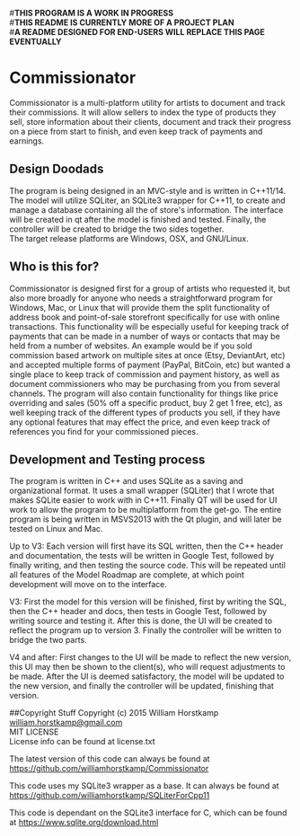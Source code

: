 #**THIS PROGRAM IS A WORK IN PROGRESS**  
#**THIS README IS CURRENTLY MORE OF A PROJECT PLAN**  
#**A README DESIGNED FOR END-USERS WILL REPLACE THIS PAGE EVENTUALLY**  
  
  
# Commissionator
Commissionator is a multi-platform utility for artists to document and track their commissions.
It will allow sellers to index the type of products they sell, store information about their clients, 
document and track their progress on a piece from start to finish, and even keep track of payments and earnings.  
  
## Design Doodads
The program is being designed in an MVC-style and is written in C++11/14. The model will utilize SQLiter, an SQLite3 wrapper for C++11, to create
and manage a database containing all the of store's information. The interface will be created in qt after the model is finished and tested.  Finally, the controller will be created to bridge the two sides together.   
The target release platforms are
Windows, OSX, and GNU/Linux.  
  
## Who is this for?  
Commissionator is designed first for a group of artists who requested it, but also more broadly for anyone who needs a straightforward program for Windows, Mac, or Linux that will provide them the split functionality of address book and point-of-sale storefront specifically for use with online transactions. This functionality will be especially useful for keeping track of payments that can be made in a number of ways or contacts that may be held from a number of websites. An example would be if you sold commission based artwork on multiple sites at once (Etsy, DeviantArt, etc) and accepted multiple forms of payment (PayPal, BitCoin, etc) but wanted a single place to keep track of commission and payment history, as well as document commissioners who may be purchasing from you from several channels. The program will also contain functionality for things like price overriding and sales (50% off a specific product, buy 2 get 1 free, etc), as well keeping track of the different types of products you sell, if they have any optional features that may effect the price, and even keep track of references you find for your commissioned pieces.  
  
## Development and Testing process  
  
The program is written in C++ and uses SQLite as a saving and organizational format. It uses a small wrapper (SQLiter) that I wrote that makes SQLite easier to work with in C++11. Finally QT will be used for UI work to allow the program to be multiplatform from the get-go. The entire program is being written in MSVS2013 with the Qt plugin, and will later be tested on Linux and Mac.  
 
Up to V3: Each version will first have its SQL written, then the C++ header and documentation, 
the tests will be written in Google Test, followed by finally writing, and then testing the source code. This will be repeated until all features of the Model Roadmap are complete, at which point development will move on to the interface.  
  
V3: First the model for this version will be finished, first by writing the SQL, then the C++ header and docs, then tests in Google Test, followed by writing source and testing it. After this is done, the UI will be created to reflect the program up to version 3. Finally the controller will be written to bridge the two parts.  
  
V4 and after: First changes to the UI will be made to reflect the new version, this UI may then be shown to the client(s), who will request adjustments to be made. After the UI is deemed satisfactory, the model will be updated to the new version, and finally the controller will be updated, finishing that version.  
  
##Copyright Stuff
Copyright (c) 2015 William Horstkamp  
william.horstkamp@gmail.com  
MIT LICENSE  
License info can be found at license.txt  

The latest version of this code can always be found at  
https://github.com/williamhorstkamp/Commissionator

This code uses my SQLite3 wrapper as a base. It can always be found at
https://github.com/williamhorstkamp/SQLiterForCpp11

This code is dependant on the SQLite3 interface for C, which can be found at
https://www.sqlite.org/download.html
